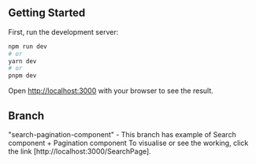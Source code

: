 ## Getting Started

First, run the development server:

```bash
npm run dev
# or
yarn dev
# or
pnpm dev
```

Open [http://localhost:3000](http://localhost:3000) with your browser to see the result.

## Branch

"search-pagination-component" - This branch has example of Search component + Pagination component
To visualise or see the working, click the link [http://localhost:3000/SearchPage].

